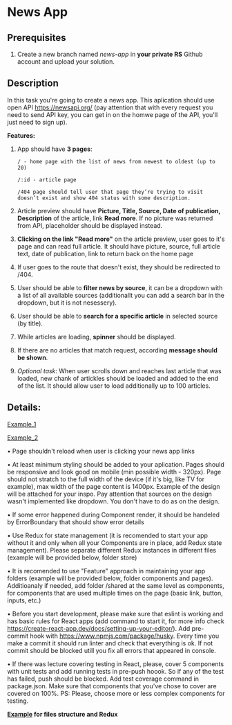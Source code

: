 # News App

## Prerequisites
1. Create a new branch named *news-app* in **your private RS** Github account and upload your solution.

## Description
In this task you're going to create a news app. This aplication should use open API https://newsapi.org/ (pay attention that with every request you need to send API key, you can get in on the homwe page of the API, you'll just need to sign up).

**Features:**
1.	 App should have **3 pages**:
	 
		 / - home page with the list of news from newest to oldest (up to 20)

		 /:id - article page
		 
		 /404 page should tell user that page they’re trying to visit doesn’t exist and show 404 status with some description.
	
	
2.	Article preview should have **Picture, Title, Source, Date of publication, Description** of the article, link **Read more**. If no picture was returned from API, placeholder should be displayed instead.
3.	**Clicking on the link "Read more"** on the article preview, user goes to it's page and can read full article. It should have picture, source, full article text, date of publication, link to return back on the home page
4.	If user goes to the route that doesn't exist, they should be redirected to /404.
5.	User should be able to **filter news by source**, it can be a dropdown with a list of all available sources (additionallt you can add a search bar in the dropdown, but it is not nesessery).
6.	User should be able to **search for a specific article** in selected source (by title).
7.	While articles are loading, **spinner** should be displayed.
8.	If there are no articles that match request, according **message should be shown**.
9.	*Optional task*: When user scrolls down and reaches last article that was loaded, new chank of artickles should be loaded and added to the end of the list. It should allow user to load additionally up to 100 articles.


## Details:
[Example_1](https://github.com/rolling-scopes-school/tasks/blob/master/tasks/react-LT/images/Example-1.png)

[Example_2](https://github.com/rolling-scopes-school/tasks/blob/master/tasks/react-LT/images/Example-2.png)


•	Page shouldn't reload when user is clicking your news app links 

•	At least minimum styling should be added to your aplication. Pages should be responsive and look good on mobile (min possible width - 320px). Page should not stratch to the full width of the device (if it's big, like TV for example), max width of the page content is 1400px. Example of the design will be attached for your inspo. Pay attention that sources on the design wasn't implemented like dropdown. You don't have to do as on the design.

•	If some error happened during Component render, it should be handeled by ErrorBoundary that should show error details

•	Use Redux for state management (it is recomended to start your app without it and only when all your Components are in place, add Redux state management). Please separate different Redux instances in different files (example will be provided below, folder store)

•	It is recomended to use "Feature" approach in maintaining your app folders (example will be provided below, folder components and pages). Additioanaly if needed, add folder /shared at the same level as components, for components that are used multiple times on the page (basic link, button, inputs, etc.)

•	Before you start development, please make sure that eslint is working and has basic rules for React apps (add command to start it, for more info check https://create-react-app.dev/docs/setting-up-your-editor/). Add pre-commit hook with https://www.npmjs.com/package/husky. Every time you make a commit it should run linter and check that everything is ok. If not commit should be blocked utill you fix all errors that appeared in console.

•	If there was lecture covering testing in React, please, cover 5 components with unit tests and add running tests in pre-push hoook. So if any of the test has failed, push should be blocked. Add test coverage command in package.json. Make sure that components that you've chose to cover are covered on 100%. PS: Please, choose more or less complex components for testing.


**[Example](https://github.com/elkinny/React-to-do/tree/without-login-with-redux) for files structure and Redux**
